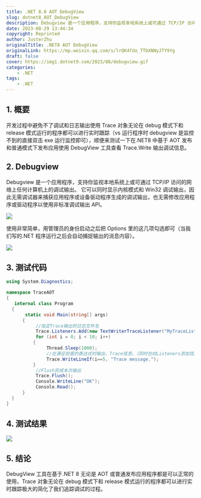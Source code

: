 ```yaml
---
title: .NET 8.0 AOT DebugView
slug: dotnet8_AOT_DebugView
description: Debugview 是一个应用程序，支持你监视本地系统上或可通过 TCP/IP 访问的网络上任何计算机上的调试输出。
date: 2023-08-29 13:44:34
copyright: Reprinted
author: JusterZhu
originalTitle: .NET8 AOT DebugView
originalLink: https://mp.weixin.qq.com/s/lrQK4fdo_TTbXNNyJTY9Yg
draft: false
cover: https://img1.dotnet9.com/2023/08/debugview.gif
categories: 
    - .NET
tags: 
    - .NET
---
```


## 1. 概要

开发过程中避免不了调试和日志输出使用 Trace 对象无论在 debug 模式下和 release 模式运行的程序都可以进行实时跟踪（vs 运行程序时 debugview 是监控不到的直接双击 exe 运行监控即可），顺便来测试一下在.NET8 中基于 AOT 发布和普通模式下发布应用使用 DebugView 工具查看 Trace.Write 输出调试信息。

## 2. Debugview

Debugview 是一个应用程序，支持你监视本地系统上或可通过 TCP/IP 访问的网络上任何计算机上的调试输出。 它可以同时显示内核模式和 Win32 调试输出，因此无需调试器来捕获应用程序或设备驱动程序生成的调试输出，也无需修改应用程序或驱动程序以使用非标准调试输出 API。

![](https://img1.dotnet9.com/2023/08/0501.png)

使用非常简单，用管理员的身份启动之后把 Options 里的这几项勾选即可（当我们写的.NET 程序运行之后会自动捕捉输出的消息内容）。

![](https://img1.dotnet9.com/2023/08/0502.png)

## 3. 测试代码

```csharp
using System.Diagnostics;

namespace TraceAOT
{
   internal class Program
  {
       static void Main(string[] args)
      {
           //指定Trace输出的日志文件名
           Trace.Listeners.Add(new TextWriterTraceListener("MyTraceListeners"));
           for (int i = 0; i < 10; i++)
          {
               Thread.Sleep(1000);
               //在满足前面的表达式时输出，Trace信息。（同时也向Listeners添加信息。）
               Trace.WriteLineIf(i==5, "Trace message.");
          }
           //Flush完成本次输出
           Trace.Flush();
           Console.WriteLine("OK");
           Console.Read();
      }
  }
}
```

## 4. 测试结果

![](https://img1.dotnet9.com/2023/08/0503.png)

## 5. 结论

DebugView 工具在基于.NET 8 无论是 AOT 或普通发布应用程序都是可以正常的使用，Trace 对象无论在 debug 模式下和 release 模式运行的程序都可以进行实时跟踪极大的简化了我们追踪调试的过程。
